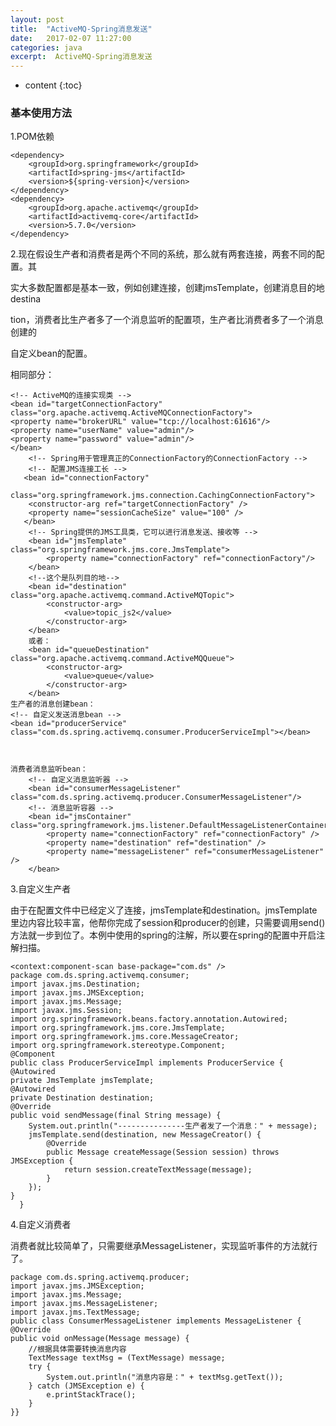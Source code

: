 ```yaml
---
layout: post
title:  "ActiveMQ-Spring消息发送"
date:   2017-02-07 11:27:00
categories: java
excerpt:  ActiveMQ-Spring消息发送
---
```


* content
{:toc}




### 基本使用方法

1.POM依赖


    <dependency>  
        <groupId>org.springframework</groupId>  
        <artifactId>spring-jms</artifactId>  
        <version>${spring-version}</version>  
    </dependency>  
    <dependency>  
        <groupId>org.apache.activemq</groupId>  
        <artifactId>activemq-core</artifactId>  
        <version>5.7.0</version>  
    </dependency>


 
 2.现在假设生产者和消费者是两个不同的系统，那么就有两套连接，两套不同的配置。其

 实大多数配置都是基本一致，例如创建连接，创建jmsTemplate，创建消息目的地destina

 tion，消费者比生产者多了一个消息监听的配置项，生产者比消费者多了一个消息创建的

 自定义bean的配置。


 相同部分：

    <!-- ActiveMQ的连接实现类 -->
    <bean id="targetConnectionFactory" class="org.apache.activemq.ActiveMQConnectionFactory">  
    <property name="brokerURL" value="tcp://localhost:61616"/>  
    <property name="userName" value="admin"/>  
    <property name="password" value="admin"/> 
    </bean>     
        <!-- Spring用于管理真正的ConnectionFactory的ConnectionFactory -->  
        <!-- 配置JMS连接工长 -->
       <bean id="connectionFactory"
        class="org.springframework.jms.connection.CachingConnectionFactory">
        <constructor-arg ref="targetConnectionFactory" />
        <property name="sessionCacheSize" value="100" />
       </bean>
        <!-- Spring提供的JMS工具类，它可以进行消息发送、接收等 -->  
        <bean id="jmsTemplate" class="org.springframework.jms.core.JmsTemplate">  
            <property name="connectionFactory" ref="connectionFactory"/>  
        </bean>   
        <!--这个是队列目的地-->  
        <bean id="destination" class="org.apache.activemq.command.ActiveMQTopic">  
            <constructor-arg>  
                <value>topic_js2</value>  
            </constructor-arg>  
        </bean>
        或者：
        <bean id="queueDestination" class="org.apache.activemq.command.ActiveMQQueue">  
            <constructor-arg>  
                <value>queue</value>  
            </constructor-arg>  
        </bean>
    生产者的消息创建bean：
    <!-- 自定义发送消息bean -->
    <bean id="producerService" class="com.ds.spring.activemq.consumer.ProducerServiceImpl"></bean>  



    消费者消息监听bean：
        <!-- 自定义消息监听器 -->  
        <bean id="consumerMessageListener" class="com.ds.spring.activemq.producer.ConsumerMessageListener"/>  
        <!-- 消息监听容器 -->  
        <bean id="jmsContainer" class="org.springframework.jms.listener.DefaultMessageListenerContainer">  
            <property name="connectionFactory" ref="connectionFactory" />  
            <property name="destination" ref="destination" />  
            <property name="messageListener" ref="consumerMessageListener" /> 
        </bean>


3.自定义生产者 


由于在配置文件中已经定义了连接，jmsTemplate和destination。jmsTemplate里边内容比较丰富，他帮你完成了session和producer的创建，只需要调用send()方法就一步到位了。本例中使用的spring的注解，所以要在spring的配置中开启注解扫描。

    <context:component-scan base-package="com.ds" /> 
    package com.ds.spring.activemq.consumer;
    import javax.jms.Destination;
    import javax.jms.JMSException;
    import javax.jms.Message;
    import javax.jms.Session;
    import org.springframework.beans.factory.annotation.Autowired;
    import org.springframework.jms.core.JmsTemplate;
    import org.springframework.jms.core.MessageCreator;
    import org.springframework.stereotype.Component;
    @Component
    public class ProducerServiceImpl implements ProducerService {
    @Autowired
    private JmsTemplate jmsTemplate;
    @Autowired
    private Destination destination;
    @Override
    public void sendMessage(final String message) {  
        System.out.println("---------------生产者发了一个消息：" + message);  
        jmsTemplate.send(destination, new MessageCreator() {  
            @Override
            public Message createMessage(Session session) throws JMSException {  
                return session.createTextMessage(message);  
            }  
        });  
    }
      }


4.自定义消费者 

消费者就比较简单了，只需要继承MessageListener，实现监听事件的方法就行了。

    package com.ds.spring.activemq.producer;
    import javax.jms.JMSException;
    import javax.jms.Message;
    import javax.jms.MessageListener;
    import javax.jms.TextMessage;
    public class ConsumerMessageListener implements MessageListener {
    @Override
    public void onMessage(Message message) {
        //根据具体需要转换消息内容
        TextMessage textMsg = (TextMessage) message;  
        try {  
            System.out.println("消息内容是：" + textMsg.getText());  
        } catch (JMSException e) {  
            e.printStackTrace();  
        } 
    }}
